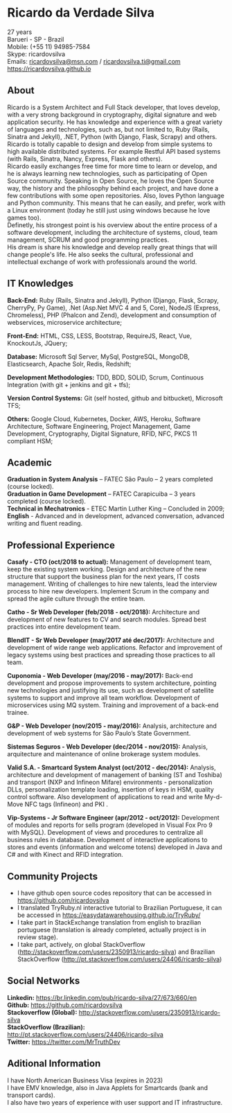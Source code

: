 # Ricardo da Verdade Silva

27 years</br>
Barueri - SP - Brazil</br>
Mobile: (+55 11) 94985-7584</br>
Skype: ricardovsilva</br>
Emails: ricardovsilva@msn.com / ricardovsilva.ti@gmail.com</br>
https://ricardovsilva.github.io

## About
Ricardo is a System Architect and Full Stack developer, that loves develop, with a very strong background in cryptography, digital signature and web application security. He has knowledge and experience with a great variety of languages and technologies, such as, but not limited to, Ruby (Rails, Sinatra and Jekyll), .NET, Python (with Django, Flask, Scrapy) and others.</br>
Ricardo is totally capable to design and develop from simple systems to high available distributed systems. For example Restful API based systems (with Rails, Sinatra, Nancy, Express, Flask and others).</br>
Ricardo easily exchanges free time for more time to learn or develop, and he is always learning new technologies, such as participating of Open Source community. Speaking in Open Source, he loves the Open Source way, the history and the philosophy behind each project, and have done a few contributions with some open repositories. Also, loves Python language and Python community. This means that he can easily, and prefer, work with a Linux environment (today he still just using windows because he love games too).</br>
Definetly, his strongest point is his overview about the entire process of a software development, including the architecture of systems, cloud, team management, SCRUM and good programming practices.</br>
His dream is share his knowledge and develop really great things that will change people's life. He also seeks the cultural, professional and intellectual exchange of work with professionals around the world.

## IT Knowledges

**Back-End:** Ruby (Rails, Sinatra and Jekyll), Python (Django, Flask, Scrapy, CherryPy, Py Game), .Net (Asp.Net MVC 4 and 5, Core), NodeJS (Express, Chromeless), PHP (Phalcon and Zend), development and consumption of webservices, microservice architecture;

**Front-End:** HTML, CSS, LESS, Bootstrap, RequireJS, React, Vue, KnockoutJs, JQuery;

**Database:** Microsoft Sql Server, MySql, PostgreSQL, MongoDB, Elasticsearch, Apache Solr, Redis, Redshift;

**Development Methodologies:** TDD, BDD, SOLID, Scrum, Continuous Integration (with git + jenkins and git + tfs);

**Version Control Systems:** Git (self hosted, github and bitbucket), Microsoft TFS;

**Others:** Google Cloud, Kubernetes, Docker, AWS, Heroku, Software Architecture, Software Engineering, Project Management, Game Development, Cryptography, Digital Signature, RFID, NFC, PKCS 11 compliant HSM;

## Academic
**Graduation in System Analysis** – FATEC São Paulo – 2 years completed (course locked).</br>
**Graduation in Game Development** – FATEC Carapicuiba – 3 years completed (course locked).</br>
**Technical in Mechatronics** - ETEC Martin Luther King – Concluded in 2009;</br>
**English** - Advanced and in development, advanced conversation, advanced writing and fluent reading.</br>

## Professional Experience

**Casafy - CTO (oct/2018 to actual):** Management of development team, keep the existing system working. Design and architecture of the new structure that support the business plan for the next years, IT costs management. Writing of challenges to hire new talents, lead the interview process to hire new developers. Implement Scrum in the company and spread the agile culture through the entire team.

**Catho - Sr Web Developer (feb/2018 - oct/2018):** Architecture and development of new features to CV and search modules. Spread best practices into entire development team.

**BlendIT - Sr Web Developer (may/2017 até dec/2017):** Architecture and development of wide range web applications. Refactor and improvement of legacy systems using best practices and spreading those practices to all team.

**Cuponomia - Web Developer (may/2016 - may/2017):** Back-end development and propose improvements to system architecture, pointing new technologies and justifying its use, such as development of satellite systems to support and improve all team workflow. Development of microservices using MQ system. Training and improvement of a back-end trainee.

**G&P - Web Developer (nov/2015 - may/2016):** Analysis, architecture and development of web systems for São Paulo’s State Government.

**Sistemas Seguros - Web Developer (dec/2014 - nov/2015):** Analysis, arquitecture and maintenance of online brokerage system modules.

**Valid S.A. - Smartcard System Analyst (oct/2012 - dec/2014):** Analysis, architecture and development of management of banking (ST and Toshiba) and transport (NXP and Infineon Mifare) environments - personalization DLLs, personalization template loading, insertion of keys in HSM, quality control software. Also development of applications to read and write My-d-Move NFC tags (Infineon) and PKI .

**Vip-Systems - Jr Software Engineer (apr/2012 - oct/2012):** Development of modules and reports for sells program (developed in Visual Fox Pro 9 with MySQL). Development of views and procedures to centralize all business rules in database. Development of interactive applications to stores and events (information and welcome totens) developed in Java and C# and with Kinect and RFID integration.

## Community Projects

- I have github open source codes repository that can be accessed in https://github.com/ricardovsilva</br>
- I translated TryRuby.nl interactive tutorial to Brazilian Portuguese, it can be accessed in https://easydatawarehousing.github.io/TryRuby/</br>
- I take part in StackExchange translation from english to brazilian portuguese (translation is already completed, actually project is in review stage).</br>
- I take part, actively, on global StackOverflow (http://stackoverflow.com/users/2350913/ricardo-silva) and Brazilian StackOverflow (http://pt.stackoverflow.com/users/24406/ricardo-silva)</br>

## Social Networks

**Linkedin:** https://br.linkedin.com/pub/ricardo-silva/27/673/660/en</br>
**Github:** https://github.com/ricardovsilva</br>
**Stackoverflow (Global):** http://stackoverflow.com/users/2350913/ricardo-silva</br>
**StackOverflow (Brazilian):** http://pt.stackoverflow.com/users/24406/ricardo-silva</br>
**Twitter:** https://twitter.com/MrTruthDev

## Aditional Information

I have North American Business Visa (expires in 2023)</br>
I have EMV knowledge, also in Java Applets for Smartcards (bank and transport cards).</br>
I also have two years of experience with user support and IT infrastructure.</br>

